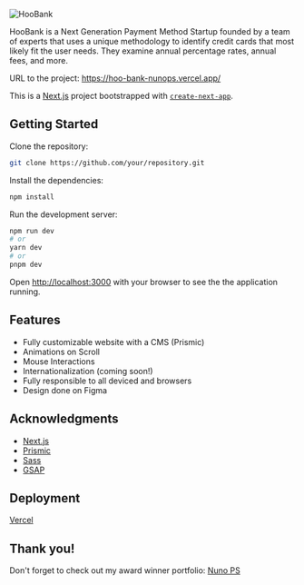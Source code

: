 ![HooBank](https://hoobank.cdn.prismic.io/hoobank/ba8590d4-a3e9-4fa2-9460-f1b5e8468838_Logo.svg)

HooBank is a Next Generation Payment Method Startup founded by a team of experts that uses a unique methodology to identify credit cards that most likely fit the user needs. They examine annual percentage rates, annual fees, and more.

URL to the project: https://hoo-bank-nunops.vercel.app/

This is a [Next.js](https://nextjs.org/) project bootstrapped with [`create-next-app`](https://github.com/vercel/next.js/tree/canary/packages/create-next-app).

## Getting Started

Clone the repository:

```bash
git clone https://github.com/your/repository.git
```

Install the dependencies:

```bash
npm install
```

Run the development server:

```bash
npm run dev
# or
yarn dev
# or
pnpm dev
```

Open [http://localhost:3000](http://localhost:3000) with your browser to see the the application running.

## Features

- Fully customizable website with a CMS (Prismic)
- Animations on Scroll
- Mouse Interactions
- Internationalization (coming soon!)
- Fully responsible to all deviced and browsers
- Design done on Figma 

## Acknowledgments

- [Next.js](https://nextjs.org/)
- [Prismic](https://prismic.io/)
- [Sass](https://sass-lang.com/)
- [GSAP](https://greensock.com/gsap/)

## Deployment

[Vercel](https://vercel.com/)

## Thank you!

Don't forget to check out my award winner portfolio: [Nuno PS](https://nunops.com/)
